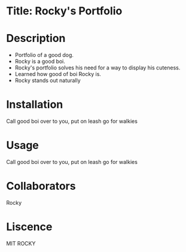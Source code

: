 # Title: Rocky's Portfolio 
   
   # Description 

   * Portfolio of a good dog.
   * Rocky is a good boi.
   * Rocky's portfolio solves his need for a way to display his cuteness. 
   * Learned how good of boi Rocky is.
   * Rocky stands out naturally

   # Installation 

   Call good boi over to you, put on   leash go for walkies

   # Usage 

   Call good boi over to you, put on   leash go for walkies

   # Collaborators 

   Rocky

   # Liscence

   MIT ROCKY 